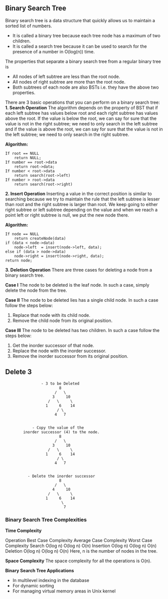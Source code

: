 ## Binary Search Tree

Binary search tree is a data structure that quickly allows us to maintain a sorted list of numbers.

- It is called a binary tree because each tree node has a maximum of two children.
- It is called a search tree because it can be used to search for the presence of a number in O(log(n)) time.

The properties that separate a binary search tree from a regular binary tree is
- All nodes of left subtree are less than the root node.
- All nodes of right subtree are more than the root node.
- Both subtrees of each node are also BSTs i.e. they have the above two properties.

There are 3 basic operations that you can perform on a binary search tree:
__1. Search Operation__
The algorithm depends on the property of BST that if each left subtree has values below root and each right subtree has values above the root.
If the value is below the root, we can say for sure that the value is not in the right subtree; we need to only search in the left subtree and if the value is above the root, we can say for sure that the value is not in the left subtree; we need to only search in the right subtree.

__Algorithm:__  

    If root == NULL 
        return NULL;
    If number == root->data 
        return root->data;
    If number < root->data 
        return search(root->left)
    If number > root->data 
        return search(root->right)


__2. Insert Operation__
Inserting a value in the correct position is similar to searching because we try to maintain the rule that the left subtree is lesser than root and the right subtree is larger than root.
We keep going to either right subtree or left subtree depending on the value and when we reach a point left or right subtree is null, we put the new node there.

__Algorithm:__  

    If node == NULL  
        return createNode(data)  
    if (data < node->data)  
        node->left  = insert(node->left, data);  
    else if (data > node->data)  
        node->right = insert(node->right, data);    
    return node;  


__3. Deletion Operation__
There are three cases for deleting a node from a binary search tree.

__Case I__
The node to be deleted is the leaf node. In such a case, simply delete the node from the tree.

__Case II__
The node to be deleted lies has a single child node. In such a case follow the steps below:

1. Replace that node with its child node.
2. Remove the child node from its original position.

__Case III__
The node to be deleted has two children. In such a case follow the steps below:

1. Get the inorder successor of that node.
2. Replace the node with the inorder successor.
3. Remove the inorder successor from its original position.

## Delete 3
                    - 3 to be Deleted                        
                            8
                          /   \
                         3     10
                       /   \     \
                      1     6    14
                           / \
                          4   7


                - Copy the value of the 
            inorder successor (4) to the node.
                            8
                          /   \
                         3     10
                       /   \     \
                      1     6    14
                           / \
                          4   7


              - Delete the inorder successor
                            8
                          /   \
                         4     10
                       /   \     \
                      1     6    14
                             \
                              7


### Binary Search Tree Complexities
__Time Complexity__

Operation	Best Case Complexity	Average Case Complexity	    Worst Case Complexity
Search	        O(log n)	            O(log n)	                    O(n)
Insertion	    O(log n)	            O(log n)	                    O(n)
Deletion	    O(log n)	            O(log n)	                    O(n)
Here, n is the number of nodes in the tree.

__Space Complexity__
The space complexity for all the operations is O(n).

__Binary Search Tree Applications__
- In multilevel indexing in the database
- For dynamic sorting
- For managing virtual memory areas in Unix kernel
